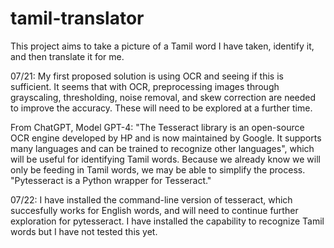 # tamil-translator

This project aims to take a picture of a Tamil word I have taken, identify it, and then translate it for me.

07/21: 
My first proposed solution is using OCR and seeing if this is sufficient. It seems that with OCR, preprocessing images through grayscaling, thresholding, noise removal, and skew correction are needed to improve the accuracy. These will need to be explored at a further time.

From ChatGPT, Model GPT-4: "The Tesseract library is an open-source OCR engine developed by HP and is now maintained by Google. It supports many languages and can be trained to recognize other languages", which will be useful for identifying Tamil words. Because we already know we will only be feeding in Tamil words, we may be able to simplify the process. "Pytesseract is a Python wrapper for Tesseract."

07/22:
I have installed the command-line version of tesseract, which succesfully works for English words, and will need to continue further exploration for pytesseract. I have installed the capability to recognize Tamil words but I have not tested this yet.